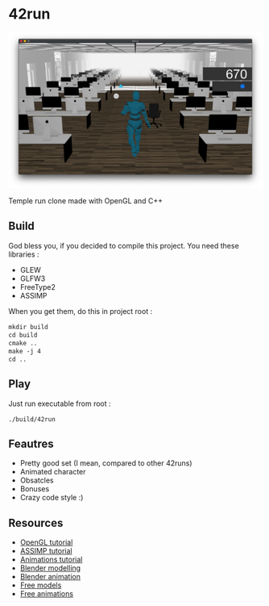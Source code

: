 # 42run

![](project/resources/Screenshot.png)

Temple run clone made with OpenGL and C++

## Build

God bless you, if you decided to compile this project. You need these libraries :

* GLEW
* GLFW3
* FreeType2
* ASSIMP

When you get them, do this in project root :

```
mkdir build
cd build
cmake ..
make -j 4
cd ..
```

## Play

Just run executable from root :
```
./build/42run
```

## Feautres

* Pretty good set (I mean, compared to other 42runs)
* Animated character
* Obsatcles
* Bonuses
* Crazy code style :)

## Resources

* [OpenGL tutorial](https://habrahabr.ru/post/310790/)
* [ASSIMP tutorial](https://habr.com/en/post/338436/)
* [Animations tutorial](https://code-hub.org/tutorials/skeletal-animation-with-assimp-in-opengl/)
* [Blender modelling](https://www.youtube.com/playlist?list=PLjEaoINr3zgEq0u2MzVgAaHEBt--xLB6U)
* [Blender animation](https://www.youtube.com/playlist?list=PLn3ukorJv4vvHr6RMoXrZSMVqmOKlqbBR)
* [Free models](https://free3d.com/)
* [Free animations](https://www.mixamo.com/)
